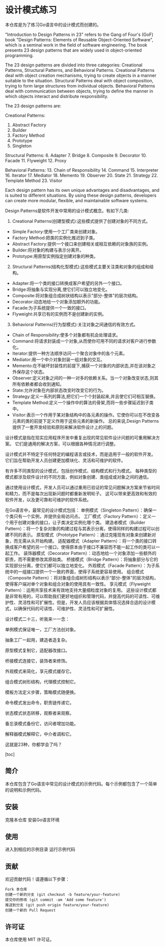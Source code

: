 # 设计模式练习
本仓库是为了练习Go语言中的设计模式而创建的。

"Introduction to Design Patterns in 23" refers to the Gang of Four's (GoF) book "Design Patterns: Elements of Reusable Object-Oriented Software", which is a seminal work in the field of software engineering. The book presents 23 design patterns that are widely used in object-oriented programming.

The 23 design patterns are divided into three categories: Creational Patterns, Structural Patterns, and Behavioral Patterns. Creational Patterns deal with object creation mechanisms, trying to create objects in a manner suitable to the situation. Structural Patterns deal with object composition, trying to form large structures from individual objects. Behavioral Patterns deal with communication between objects, trying to define the manner in which objects interact and distribute responsibility.

The 23 design patterns are:

Creational Patterns:
1. Abstract Factory
2. Builder
3. Factory Method
4. Prototype
5. Singleton

Structural Patterns: 
6. Adapter 
7. Bridge 
8. Composite 
9. Decorator 
10. Facade 
11. Flyweight 
12. Proxy

Behavioral Patterns: 
13. Chain of Responsibility 
14. Command 
15. Interpreter 
16. Iterator 
17. Mediator 
18. Memento 
19. Observer 
20. State 
21. Strategy 
22. Template Method 
23. Visitor

Each design pattern has its own unique advantages and disadvantages, and is suited to different situations. By using these design patterns, developers can create more modular, flexible, and maintainable software systems.

Design Patterns是软件开发中常用的设计模式概念。有如下几类:
1. Creational Patterns(创建型模式):这些模式提供了创建对象的不同方式。
- Simple Factory:使用一个工厂类来创建对象。
- Factory Method:把类的实例化推迟到子类。
- Abstract Factory:提供一个接口来创建相关或相互依赖的对象族的实例。 
- Builder:将对象的构建与表示分离开。
- Prototype:用原型实例指定创建对象的种类。 
2. Structural Patterns(结构化型模式):这些模式主要关注类和对象的组成和结构。
- Adapter:将一个类的接口转换成客户希望的另外一个接口。
- Bridge:将抽象与实现分离,使它们可以独立地变化。
- Composite:将对象组合成树状结构以表示"部分-整体"的层次结构。 
- Decorator:动态地给一个对象添加额外的功能。
- Facade:为子系统提供一个一致的接口。
- Flyweight:共享已有的实例而不是创建新的实例。
3. Behavioral Patterns(行为型模式):关注对象之间通信的有效方式。
- Chain of Responsibility:使多个对象都有机会处理请求。 
- Command:将请求封装成一个对象,从而使你可用不同的请求对客户进行参数化。
- Iterator:提供一种方法顺序访问一个聚合对象中的各个元素。
- Mediator:用一个中介对象封装一组对象的交互。
- Memento:在不破坏封装性的前提下,捕获一个对象的内部状态,并在该对象之外保存这个状态。   
- Observer:定义对象之间的一种一对多的依赖关系。当一个对象改变状态,则其所有依赖者都会收到通知。
- State:允许对象在内部状态改变时改变它的行为。
- Strategy:定义一系列的算法,把它们一个个封装起来,并且使它们可相互替换。
- Template Method:定义一个操作中的算法的骨架,而将一些步骤延迟到子类中。  
- Visitor:表示一个作用于某对象结构中的各元素的操作。它使你可以在不改变各元素的类的前提下定义作用于这些元素的新操作。
总的来说,Design Patterns提供了一套开发经验和原则来解决软件设计上的问题。

设计模式是指在现实应用程序开发中重复出现的常见软件设计问题的可重用解决方案。
它们是通用的解决方案，可以根据各种情况进行调整。

设计模式并不特定于任何特定的编程语言或技术，而是适用于一般的软件开发。
它们旨在帮助开发人员创建更加模块化、灵活和可维护的软件。

有许多不同类型的设计模式，包括创作模式、结构模式和行为模式。
每种类型的模式都涉及软件设计的不同方面，例如对象创建、类组成或对象之间的通信。

通过使用设计模式，开发人员可以通过重用已验证的常见问题解决方案来节省时间和精力，而不是每次出现新问题时都重新发明轮子。
这可以带来更高效和有效的软件开发，以及更可靠和可维护的软件系统。

在Go语言中，最常见的设计模式包括：
单例模式（Singleton Pattern）：确保一个类只有一个实例，并提供全局访问点。
工厂模式（Factory Pattern）：定义一个用于创建对象的接口，让子类决定实例化哪个类。
建造者模式（Builder Pattern）：将一个复杂对象的构建过程与其表示分离，使得同样的构建过程可以创建不同的表示。
原型模式（Prototype Pattern）：通过克隆现有对象来创建新对象，而无需从头开始构建。
适配器模式（Adapter Pattern）：将一个类的接口转换成客户希望的另一个接口，使得原本由于接口不兼容而不能一起工作的类可以一起工作。
装饰器模式（Decorator Pattern）：动态地给一个对象添加一些额外的职责，而不需要修改其原始类。
桥接模式（Bridge Pattern）：将抽象部分与它的实现部分分离，使它们都可以独立地变化。
外观模式（Facade Pattern）：为子系统中的一组接口提供一个一致的界面，使得子系统更容易使用。
组合模式（Composite Pattern）：将对象组合成树形结构以表示“部分-整体”的层次结构，使得客户端对单个对象和组合对象的使用具有一致性。
享元模式（Flyweight Pattern）：运用共享技术来有效地支持大量细粒度对象的复用。
这些设计模式都是非常有用的，可以帮助我们更好地组织和管理代码，并提高代码的可读性、可维护性、灵活性和可扩展性。但是，开发人员应该根据具体情况选择合适的设计模式，以确保代码的可读性、可维护性、灵活性和可扩展性。

设计模式二十三，听我来一一念：

单例模式保证唯一，工厂方法创对象。

抽象工厂一起用，建造者造复杂。

原型模式复制它，适配器改接口。

桥接模式连接它，装饰者来修饰。

外观模式来简化，享元模式缓存它。

组合模式树形结构，代理模式控制它。

模板方法定义步骤，策略模式随便换。

命令模式发出命令，职责链传递它。

状态模式状态转移，观察者来观察。

备忘录模式备份它，访问者增加功能。

解释器模式解释它，中介者调和它。

这就是23种，你都学会了吗？

[toc]

## 简介
本仓库包含了Go语言中常见的设计模式的示例代码。每个示例都包含了一个简单的说明和示例代码。

## 安装
克隆本仓库
安装Go语言环境
## 使用
进入到相应的示例目录
运行示例代码
## 贡献
欢迎贡献代码！请遵循以下步骤：

```
Fork 本仓库
创建一个新的分支 (git checkout -b feature/your-feature)
提交你的修改 (git commit -am 'Add some feature')
推送到分支 (git push origin feature/your-feature)
创建一个新的 Pull Request
```
## 许可证
本仓库使用 MIT 许可证。